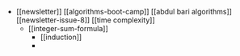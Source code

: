 - [[newsletter]] [[algorithms-boot-camp]] [[abdul bari algorithms]] [[newsletter-issue-8]] [[time complexity]]
	- [[integer-sum-formula]]
		- [[induction]]
		-